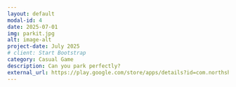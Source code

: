 ```yaml
---
layout: default
modal-id: 4
date: 2025-07-01
img: parkit.jpg
alt: image-alt
project-date: July 2025
# client: Start Bootstrap
category: Casual Game
description: Can you park perfectly?
external_url: https://play.google.com/store/apps/details?id=com.northshorepress.parkitatallcosts
---
```

